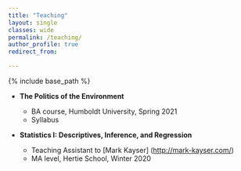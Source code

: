 ```yaml
---
title: "Teaching"
layout: single
classes: wide
permalink: /teaching/
author_profile: true
redirect_from:

---
```


{% include base_path %}

* **The Politics of the Environment** 
  * BA course, Humboldt University, Spring 2021
  * Syllabus

* **Statistics I: Descriptives, Inference, and Regression** 
  * Teaching Assistant to [Mark Kayser] (http://mark-kayser.com/)
  * MA level, Hertie School, Winter 2020

